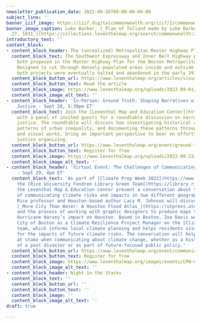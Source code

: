 ```yaml
---
newsletter_publication_date: 2022-09-26T00:00:00-04:00
subject_line: ''
banner_iiif_image: https://iiif.digitalcommonwealth.org/iiif/2/commonwealth:25152k87x/1314,1029,1481,3933/1200,/90/default.jpg
banner_image_caption: Luke Barber, [_Plan of Tolland made by Luke Barber, dated September
  27, 1831_](https://collections.leventhalmap.org/search/commonwealth:25152k86n) (1831)
introductory_text: ''
content_block:
- content_block_header: The (unrealized) Metropolitan Master Highway Plan of 1948
  content_block_text: The Southwest Expressway and Inner Belt Highway projects were
    both proposed in the Master Highway Plan for the Boston Metropolitan Area in 1948.
    Designed to cut through densely-populated areas inside and outside of Boston,
    both projects were eventually halted and abandoned in the early 1970s.
  content_block_button_url: https://www.leventhalmap.org/articles/visualizing-change-in-boston-activism-over-time/
  content_block_button_text: Read the article
  content_block_image: https://www.leventhalmap.org/uploads/2022-09-01/masterhighwaypla00char_0015.jpeg
  content_block_image_alt_text: ''
- content_block_header: 'In-Person: Ground Truth: Shaping Narratives of Environmental
    Justice · Sept 28, 5:30pm ET'
  content_block_text: Join the [Leventhal Map and Education Center](https://www.leventhalmap.org/)
    with a panel of invited guests for a roundtable discussion on narratives of environmental
    justice. The roundtable will discuss how investigating historical and present-day
    patterns of urban inequality, and documenting these patterns through narrative
    and visual works, bring an important perspective to bear on efforts for climate
    justice organizing.
  content_block_button_url: https://www.leventhalmap.org/event/ground-truth-shaping-narratives-of-environmental-justice/
  content_block_button_text: Register for free
  content_block_image: https://www.leventhalmap.org/uploads/2022-08-23/risk.jpeg
  content_block_image_alt_text: ''
- content_block_header: 'Virtual Event: The Challenges of Communicating Climate Risk
    · Sept 29, 4pm ET'
  content_block_text: 'As part of [Climate Prep Week 2022](https://www.climatecrew.org/climate_prep_week_2022?locale=en),
    the [Rice University Fondren Library Green Team](https://library.rice.edu/) and
    the Leventhal Map & Education Center present a conversation about the challenges
    of communicating climate risks and impacts in two different geographic contexts.
    Rice professor and Houston-based author Lacy M. Johnson will discuss her new book,
    [_More City Than Water: A Houston Flood Atlas_](https://utpress.utexas.edu/9781477325001/),
    and the process of working with graphic designers to produce maps that document
    Hurricane Harvey’s impact on Houston. Based in Boston, Zoe Davis works for the
    City of Boston as a Climate Resilience Project Manager on the [Climate Ready Boston](https://www.boston.gov/departments/environment/preparing-climate-change)
    team, which informs local climate planning and helps residents visualize and prepare
    for the impacts of future climate risks. The conversation will help explore what’s
    at stake when communicating about climate change, whether as a historical record
    of a past disaster or as part of future-focused public policy.'
  content_block_button_url: https://www.leventhalmap.org/event/communicating-climate-risk/
  content_block_button_text: Register for free
  content_block_image: https://www.leventhalmap.org/images/events/CPW-CommClimateRisk.png
  content_block_image_alt_text: ''
- content_block_header: Night in the Stacks
  content_block_text: ''
  content_block_button_url: ''
  content_block_button_text: ''
  content_block_image: ''
  content_block_image_alt_text: ''
draft: true

---
```

